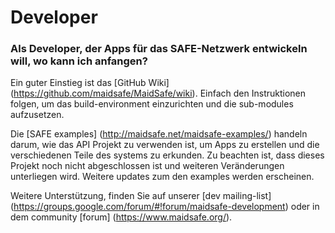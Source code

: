 

# Developer

### Als Developer, der Apps für das SAFE-Netzwerk entwickeln will, wo kann ich anfangen?

Ein guter Einstieg ist das [GitHub Wiki] (https://github.com/maidsafe/MaidSafe/wiki). Einfach den Instruktionen folgen, um das build-environment einzurichten und die sub-modules aufzusetzen.

Die [SAFE examples] (http://maidsafe.net/maidsafe-examples/) handeln darum, wie das API Projekt zu verwenden ist, um Apps zu erstellen und die verschiedenen Teile des systems zu erkunden. Zu beachten ist, dass dieses Projekt noch nicht abgeschlossen ist und weiteren Veränderungen unterliegen wird. Weitere updates zum den examples werden erscheinen.

Weitere Unterstützung, finden Sie auf unserer [dev mailing-list] (https://groups.google.com/forum/#!forum/maidsafe-development) oder in dem community [forum] (https://www.maidsafe.org/).
